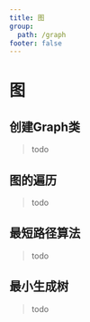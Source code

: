 ```yaml
---
title: 图
group:
  path: /graph
footer: false
---
```

图
===

## 创建Graph类
> todo

## 图的遍历
> todo

## 最短路径算法
> todo

## 最小生成树
> todo
